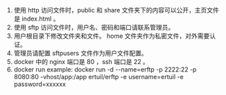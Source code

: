 1. 使用 http 访问文件时，public 和 share 文件夹下的内容可以公开，主页文件是 index.html 。
2. 使用 sftp 访问文件时，用户名、密码和端口请联系管理员。 
3. 用户根目录下修改文件夹和文件。 home 文件夹作为私密文件，对外需要认证。 
4. 管理员请配置 sftpusers 文件作为用户文件配置。 
5. docker 中的 nginx 端口是 80 ，ssh 端口是 22 。 
6. docker run example:  docker run -d --name=erftp -p 2222:22 -p 8080:80 -vhost/app:/app ertuil/erftp -e username=ertuil -e password=xxxxxx
